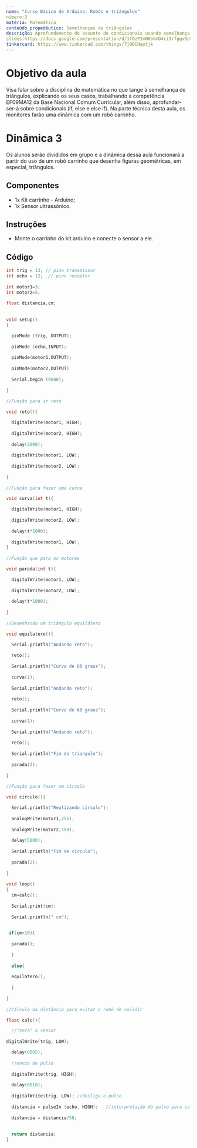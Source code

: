 ```yaml
---
nome: "Curso Básico de Arduino: Robôs e triângulos"
número:3
matéria: Matemática
conteúdo_propedêutico: Semelhanças de triângulos 
descrição: Aprofundamento do assunto de condicionais usando semelhança de triângulos
slides:https://docs.google.com/presentation/d/1f0zPImNHbkmD4ci3rfgqvSet5OqodA3V/edit?usp=sharing&ouid=117355551557473037768&rtpof=true&sd=true
tinkercard: https://www.tinkercad.com/things/7j9DCHqotjk
---
```


# Objetivo da aula
Visa falar sobre a disciplina de matemática no que tange à semelhança de triângulos, explicando os seus casos, trabalhando a competência EF09MA12 da Base Nacional Comum Curricular, além disso, aprofundar-ser-á sobre condicionais (if, else e else if). Na parte técnica desta aula, os monitores farão uma dinâmica com um robô carrinho.

# Dinâmica 3
Os alunos serão divididos em grupo e a dinâmica dessa aula funcionará a partir do uso de um robô carrinho que desenha figuras geométricas, em especial, triângulos.

## Componentes
- 1x Kit carrinho - Arduino;
- 1x Sensor ultrassônico.

## Instruções
- Monte o carrinho do kit arduino e conecte o sensor a ele.

## Código
```c++
int trig = 13; // pino transmissor
int echo = 12;	// pino receptor
 
int motor1=3;
int motor2=5;
 
float distancia,cm;	
 
 
void setup()	
{

  pinMode (trig, OUTPUT);
  
  pinMode (echo,INPUT);
  
  pinMode(motor1,OUTPUT);
  
  pinMode(motor2,OUTPUT)
  
  Serial.begin (9600);
  
}
 
//Função para ir reto

void reto(){

  digitalWrite(motor1, HIGH);
  
  digitalWrite(motor2, HIGH);
  
  delay(2000);
  
  digitalWrite(motor1, LOW);
  
  digitalWrite(motor2, LOW);
  
}
 
//Função para fazer uma curva

void curva(int t){

  digitalWrite(motor1, HIGH);
  
  digitalWrite(motor2, LOW);
  
  delay(t*1000);
  
  digitalWrite(motor1, LOW);
}
 
//Função que para os motores

void parada(int t){

  digitalWrite(motor1, LOW);
  
  digitalWrite(motor2, LOW);
  
  delay(t*1000);
  
}
 
//Desenhando um triângulo equilátero

void equilatero(){

  Serial.println("Andando reto");
  
  reto();
  
  Serial.println("Curva de 60 graus");
  
  curva(1);
  
  Serial.println("Andando reto");
  
  reto();
  
  Serial.println("Curva de 60 graus");
  
  curva(1);
  
  Serial.println("Andando reto");
  
  reto();
  
  Serial.println("Fim do triangulo");
  
  parada(2);
  
}
 
//Função para fazer um círculo

void circulo(){

  Serial.println("Realizando círculo");
  
  analogWrite(motor1,255);
  
  analogWrite(motor2,150);
  
  delay(5000);
  
  Serial.println("Fim de circulo");
  
  parada(2);
 
}
 
void loop()
{
  cm=calc();
  
  Serial.print(cm);
  
  Serial.println(" cm");

  
 if(cm<10){
 
  parada();
  
  }
  
  else{
  
  equilatero();
  
  }
  
}
 
//Cálculo da distância para evitar o robô de colidir

float calc(){

  //"zera" o sensor
  
digitalWrite(trig, LOW);

  delay(0005);
  
  //envio de pulso
  
  digitalWrite(trig, HIGH);
  
  delay(0010);
  
  digitalWrite(trig, LOW); //desliga o pulso
  
  distancia = pulseIn (echo, HIGH);   //interpretação do pulso para calcular a distância
  
  distancia = distancia/58;
  
  
  return distancia;
}
```
